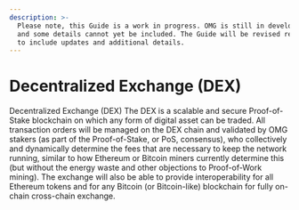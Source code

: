```yaml
---
description: >-
  Please note, this Guide is a work in progress. OMG is still in development,
  and some details cannot yet be included. The Guide will be revised regularly
  to include updates and additional details.
---
```


# Decentralized Exchange \(DEX\)

Decentralized Exchange \(DEX\) The DEX is a scalable and secure Proof-of-Stake blockchain on which any form of digital asset can be traded. All transaction orders will be managed on the DEX chain and validated by OMG stakers \(as part of the Proof-of-Stake, or PoS, consensus\), who collectively and dynamically determine the fees that are necessary to keep the network running, similar to how Ethereum or Bitcoin miners currently determine this \(but without the energy waste and other objections to Proof-of-Work mining\). The exchange will also be able to provide interoperability for all Ethereum tokens and for any Bitcoin \(or Bitcoin-like\) blockchain for fully on-chain cross-chain exchange.  


